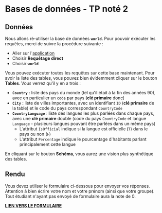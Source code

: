 # Bases de données - TP noté 2

## Données

Nous allons ré-utiliser la base de données **`world`**. Pour pouvoir exécuter les requêtes, merci de suivre la procédure suivante :

- Aller sur l'<a href="https://fxjollois.github.io/cours-sql" target="_blank">application</a>
- Choisir **Requêtage direct**
- Choisir **`world`**

Vous pouvez exécuter toutes les requêtes sur cette base maintenant. Pour avoir la liste des tables, vous pouvez bien évidemment cliquer sur le bouton **Tables**. Vous verrez qu'il y en a trois :

- **`Country`** : liste des pays du monde (tel qu'il était à la fin des années 90), avec en particulier un `code` par pays (**clé primaire** donc)
- **`City`** : liste de villes importantes, avec un identifiant `ID` (**clé primaire** de la table) et le code du pays correspondant `CountryCode`
- **`CountryLanguage`** : liste des langues les plus parlées dans chaque pays, avec une **clé primaire** double (code du pays `CountryCode` et langue `Language` - plusieurs langues pouvant être parlées dans un même pays)
    - L'attribut `IsOfficial` indique si la langue est officielle (`T`) dans le pays ou non (`F`)
    - L'attribut `Percentage` indique le pourcentage d'habitants parlant principalement cette langue

En cliquant sur le bouton **Schéma**, vous aurez une vision plus synthétique des tables.


## Rendu

Vous devez utiliser le formulaire ci-dessous pour envoyer vos réponses. Attention à bien écrire votre nom et votre prénom (ainsi que votre groupe). Tout étudiant n'ayant pas envoyé de formulaire aura la note de 0.


<strong><a href="https://forms.microsoft.com/Pages/ResponsePage.aspx?id=motuTZeCNEOC9mhoHTSpT3koJdJ7tCVLohD99orTllhUODVOSlM3TTNKTkVCRjdYRFY0VU9FR080Ry4u" target="_blank">LIEN VERS LE FORMULAIRE</a></strong>
